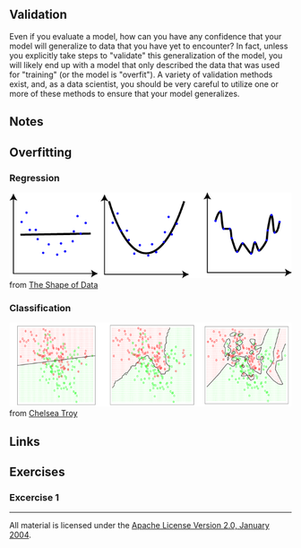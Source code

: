 ## Validation

Even if you evaluate a model, how can you have any confidence that your model will generalize to data that you have yet to encounter?  In fact, unless you explicitly take steps to "validate" this generalization of the model, you will likely end up with a model that only described the data that was used for "training" (or the model is "overfit").  A variety of validation methods exist, and, as a data scientist, you should be very careful to utilize one or more of these methods to ensure that your model generalizes.

## Notes

## Overfitting

### Regression

![alt tag](overfitting_reg.png)    
from [The Shape of Data](https://shapeofdata.wordpress.com/2013/03/26/general-regression-and-over-fitting/)

### Classification

![alt tag](overfitting_class.png)   
from [Chelsea Troy](https://chelseatroy.com/2016/03/22/machine-learning-part-2-classification/)

## Links

## Exercises

### Excercise 1

___
All material is licensed under the [Apache License Version 2.0, January 2004](http://www.apache.org/licenses/LICENSE-2.0).
